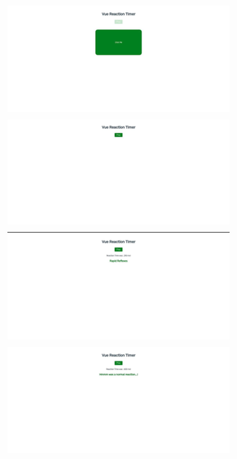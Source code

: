 ![](./public/assets/1.jpg)

![](./public/assets/2.jpg)

![](./public/assets/3.jpg)

![](./public/assets/4.jpg)
